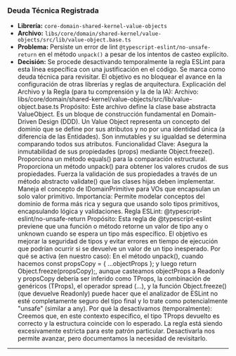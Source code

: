 ### Deuda Técnica Registrada

*   **Librería:** `core-domain-shared-kernel-value-objects`
*   **Archivo:** `libs/core/domain/shared-kernel/value-objects/src/lib/value-object.base.ts`
*   **Problema:** Persiste un error de lint `@typescript-eslint/no-unsafe-return` en el método `unpack()` a pesar de los intentos de casteo explícito.
*   **Decisión:** Se procede desactivando temporalmente la regla ESLint para esta línea específica con una justificación en el código. Se marca como deuda técnica para revisitar. El objetivo es no bloquear el avance en la configuración de otras librerías y reglas de arquitectura.
Explicación del Archivo y la Regla (para tu comprensión y la de la IA):
Archivo: libs/core/domain/shared-kernel/value-objects/src/lib/value-object.base.ts
Propósito: Este archivo define la clase base abstracta ValueObject<TProps>. Es un bloque de construcción fundamental en Domain-Driven Design (DDD). Un Value Object representa un concepto del dominio que se define por sus atributos y no por una identidad única (a diferencia de las Entidades). Son inmutables y su igualdad se determina comparando todos sus atributos.
Funcionalidad Clave:
Asegura la inmutabilidad de sus propiedades (props) mediante Object.freeze().
Proporciona un método equals() para la comparación estructural.
Proporciona un método unpack() para obtener los valores crudos de sus propiedades.
Fuerza la validación de sus propiedades a través de un método abstracto validate() que las clases hijas deben implementar.
Maneja el concepto de IDomainPrimitive para VOs que encapsulan un solo valor primitivo.
Importancia: Permite modelar conceptos del dominio de forma más rica y segura que usando solo tipos primitivos, encapsulando lógica y validaciones.
Regla ESLint: @typescript-eslint/no-unsafe-return
Propósito: Esta regla de @typescript-eslint previene que una función o método retorne un valor de tipo any o unknown cuando se espera un tipo más específico. El objetivo es mejorar la seguridad de tipos y evitar errores en tiempo de ejecución que podrían ocurrir si se devuelve un valor de un tipo inesperado.
Por qué se activa (en nuestro caso): En el método unpack(), cuando hacemos const propsCopy = { ...objectProps }; y luego return Object.freeze(propsCopy);, aunque casteamos objectProps a Readonly<TProps> y propsCopy debería ser inferido como TProps, la combinación de genéricos (TProps), el operador spread (...), y la función Object.freeze() (que devuelve Readonly<typeof T>) puede hacer que el analizador de ESLint no esté completamente seguro del tipo final y lo trate como potencialmente "unsafe" (similar a any).
Por qué la desactivamos (temporalmente): Creemos que, en este contexto específico, el tipo TProps devuelto es correcto y la estructura coincide con lo esperado. La regla está siendo excesivamente estricta para este patrón particular. Desactivarla nos permite avanzar, pero documentamos la necesidad de revisitarlo.
---
